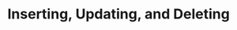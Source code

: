 
# Inserting, Updating, and Deleting



<!--

------------------------------- in progress -------------------------------

-->